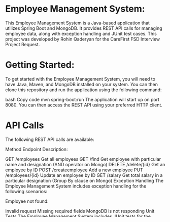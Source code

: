 # Employee Management System:

This Employee Management System is a Java-based application that utilizes Spring Boot and MongoDB. It provides REST API calls for managing employee data, along with exception handling and JUnit test cases. This project was developed by Rohin Qaderyan for the CareFirst FSD Interview Project Request.

# Getting Started:

To get started with the Employee Management System, you will need to have Java, Maven, and MongoDB installed on your system. You can then clone this repository and run the application using the following command:

bash
Copy code
mvn spring-boot:run
The application will start up on port 8080. You can then access the REST API using your preferred HTTP client.

# API Calls
The following REST API calls are available:

Method	Endpoint	Description:

GET	/employees	Get all employees
GET	/find	Get employee with particular name and designation (AND operator on Mongo)
DELETE	/delete/{id}	Get an employee by ID
POST	/createemployee	Add a new employee
PUT	/employees/{id}	Update an employee by ID
GET	/salary	Get total salary in a particular designation (Group By clause on Mongo)
Exception Handling
The Employee Management System includes exception handling for the following scenarios:

Employee not found:

Invalid request
Missing required fields
MongoDB is not responding
Unit Tests
The Employee Management System includes JUnit tests for the following scenarios:

Get all employees:

Get an employee by ID
Add a new employee
Update an employee by ID
Delete an employee by ID
Get employee with constraints

# Database:

The Employee Management System uses MongoDB as its database. You can configure the database connection settings in the application.properties file. Here the implementation is done using MongoTemplate as it supports more complex queries.

# Technologies Used:

The following technologies were used in the development of the Employee Management System:

Java 8
Spring Boot
MongoDB
Maven
JUnit

# Contributing:

Contributions to the Employee Management System are welcome. To contribute, please fork this repository, make your changes, and submit a pull request.

# License:

This project was inspired by the need for a simple and efficient employee management system. Special thanks to the Spring Boot, MongoDB, and JUnit communities for their contributions to open-source software.

